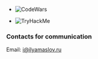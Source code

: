 + ![CodeWars](https://www.codewars.com/users/mipnorip/badges/large)

+ ![TryHackMe](https://tryhackme-badges.s3.amazonaws.com/f6d1ops.png)


### Contacts for communication

Email: i@ilyamaslov.ru
